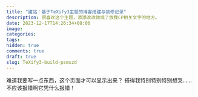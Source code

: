 ```yaml
---
title: "建站：基于TeXify3主题的博客搭建与装修记录"
description: 很喜欢这个主题，添添改改做成了放我CP相关文字的地方。
date: 2023-12-17T14:26:34+08:00
image: 
categories: 
tags:
hidden: true
comments: true
draft: true
slug: TeXify3-build-psmszd
---
```


难道我要写一点东西，这个页面才可以显示出来？
搭得我特别特别特别想哭……不应该报错啊它凭什么报错！